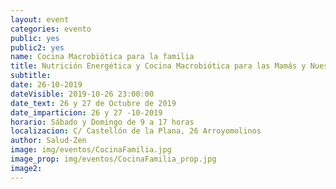 ```yaml
---
layout: event
categories: evento
public: yes
public2: yes
name: Cocina Macrobiótica para la familia
title: Nutrición Energética y Cocina Macrobiótica para las Mamás y Nuestros Hijos
subtitle:
date: 26-10-2019
dateVisible: 2019-10-26 23:00:00
date_text: 26 y 27 de Octubre de 2019
date_imparticion: 26 y 27 -10-2019
horario: Sábado y Domingo de 9 a 17 horas
localizacion: C/ Castellón de la Plana, 26 Arroyomolinos
author: Salud-Zen
image: img/eventos/CocinaFamilia.jpg
image_prop: img/eventos/CocinaFamilia_prop.jpg
image2:
---
```

